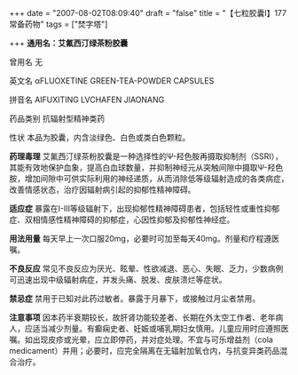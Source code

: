 +++
date = "2007-08-02T08:09:40"
draft = "false"
title = "【七粒胶囊Ⅰ】177常备药物"
tags = ["焚字塔"]

+++
**通用名：艾氟西汀绿茶粉胶囊** 


曾用名 无
  
英文名 αFLUOXETINE GREEN-TEA-POWDER CAPSULES
  
拼音名 AIFUXITING LVCHAFEN JIAONANG
  
药品类别 抗辐射型精神类药
  
性状 本品为胶囊，内含淡绿色、白色或类白色颗粒。
  
**药理毒理** 艾氟西汀绿茶粉胶囊是一种选择性的Ψ-羟色胺再摄取抑制剂（SSRI），其能有效地保护血象，提高白血球数量，并抑制神经元从突触间隙中摄取Ψ-羟色胺，增加间隙中可供实际利用的神经递质，从而消除低等级辐射造成的各类病症，改善情感状态，治疗因辐射病引起的抑郁性精神障碍。
  
**适应症** 暴露在I-III等级辐射下，出现抑郁性精神障碍患者，包括轻性或重性抑郁症、双相情感性精神障碍的抑郁症，心因性抑郁及抑郁性神经症。
  
**用法用量** 每天早上一次口服20mg，必要时可加至每天40mg。剂量和疗程遵医嘱。
  
**不良反应** 常见不良反应为厌光、眩晕、性欲减退、恶心、失眠、乏力，少数病例可迅速出现中级辐射病症，并发头痛、脱发、皮肤溃烂等症状。
  
**禁忌症** 禁用于已知对此药过敏者。暴露于月暴下，或接触过月尘者禁用。
  
**注意事项** 因本药半衰期较长，故肝肾功能较差者、长期在外太空工作者、老年病人，应适当减少剂量。有癫痫史者、妊娠或哺乳期妇女慎用。儿童应用时应遵照医嘱。如出现皮疹或光晕，应立即停药，并对症处理。不宜与可乐增益剂（cola medicament）并用；必要时，应完全隔离在无辐射加氧仓内，与抗变异类药品混合治疗。